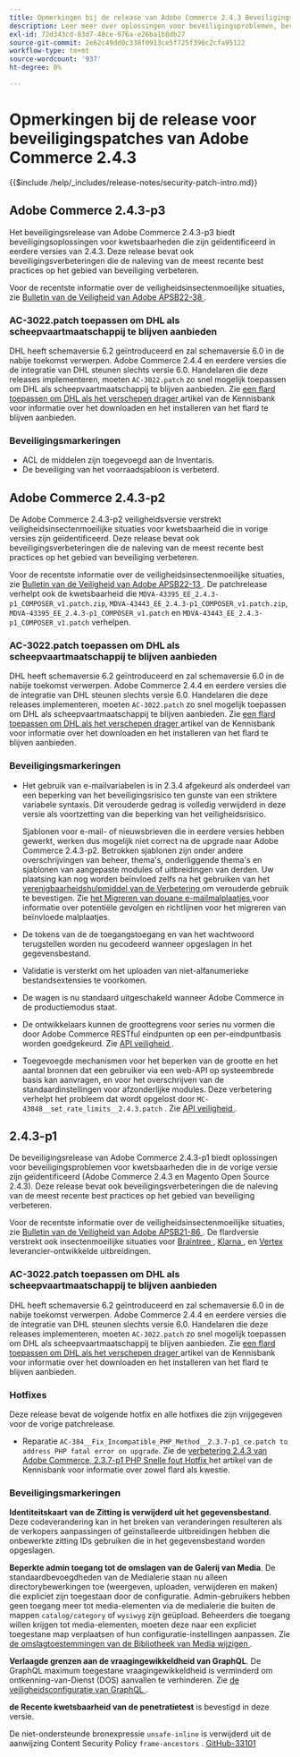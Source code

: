 ```yaml
---
title: Opmerkingen bij de release van Adobe Commerce 2.4.3 Beveiligingspatches
description: Leer meer over oplossingen voor beveiligingsproblemen, beveiligingsverbeteringen en andere beveiligingsupdates die zijn opgenomen in de beveiligingspatchreleases voor Adobe Commerce versie 2.4.3.
exl-id: 72d343cd-83d7-48ce-976a-e26ba1b8db27
source-git-commit: 2e62c49dd0c338f0913ce5f725f396c2cfa95122
workflow-type: tm+mt
source-wordcount: '937'
ht-degree: 0%

---
```



# Opmerkingen bij de release voor beveiligingspatches van Adobe Commerce 2.4.3

{{$include /help/_includes/release-notes/security-patch-intro.md}}

## Adobe Commerce 2.4.3-p3

Het beveiligingsrelease van Adobe Commerce 2.4.3-p3 biedt beveiligingsoplossingen voor kwetsbaarheden die zijn geïdentificeerd in eerdere versies van 2.4.3. Deze release bevat ook beveiligingsverbeteringen die de naleving van de meest recente best practices op het gebied van beveiliging verbeteren.

Voor de recentste informatie over de veiligheidsinsectenmoeilijke situaties, zie [ Bulletin van de Veiligheid van Adobe APSB22-38 ](https://helpx.adobe.com/security/products/magento/apsb22-38.html).

### AC-3022.patch toepassen om DHL als scheepvaartmaatschappij te blijven aanbieden

DHL heeft schemaversie 6.2 geïntroduceerd en zal schemaversie 6.0 in de nabije toekomst verwerpen. Adobe Commerce 2.4.4 en eerdere versies die de integratie van DHL steunen slechts versie 6.0. Handelaren die deze releases implementeren, moeten `AC-3022.patch` zo snel mogelijk toepassen om DHL als scheepvaartmaatschappij te blijven aanbieden. Zie [ een flard toepassen om DHL als het verschepen drager ](https://support.magento.com/hc/en-us/articles/7707818131597-Apply-a-patch-to-continue-offering-DHL-as-shipping-carrier) artikel van de Kennisbank voor informatie over het downloaden en het installeren van het flard te blijven aanbieden.

### Beveiligingsmarkeringen

* ACL de middelen zijn toegevoegd aan de Inventaris.
* De beveiliging van het voorraadsjabloon is verbeterd.



## Adobe Commerce 2.4.3-p2

De Adobe Commerce 2.4.3-p2 veiligheidsversie verstrekt veiligheidsinsectenmoeilijke situaties voor kwetsbaarheid die in vorige versies zijn geïdentificeerd. Deze release bevat ook beveiligingsverbeteringen die de naleving van de meest recente best practices op het gebied van beveiliging verbeteren.

Voor de recentste informatie over de veiligheidsinsectenmoeilijke situaties, zie [ Bulletin van de Veiligheid van Adobe APSB22-13 ](https://helpx.adobe.com/security/products/magento/apsb22-13.html).  De patchrelease verhelpt ook de kwetsbaarheid die `MDVA-43395_EE_2.4.3-p1_COMPOSER_v1.patch.zip`, `MDVA-43443_EE_2.4.3-p1_COMPOSER_v1.patch.zip`, `MDVA-43395_EE_2.4.3-p1_COMPOSER_v1.patch` en `MDVA-43443_EE_2.4.3-p1_COMPOSER_v1.patch` verhelpen.


### AC-3022.patch toepassen om DHL als scheepvaartmaatschappij te blijven aanbieden

DHL heeft schemaversie 6.2 geïntroduceerd en zal schemaversie 6.0 in de nabije toekomst verwerpen. Adobe Commerce 2.4.4 en eerdere versies die de integratie van DHL steunen slechts versie 6.0. Handelaren die deze releases implementeren, moeten `AC-3022.patch` zo snel mogelijk toepassen om DHL als scheepvaartmaatschappij te blijven aanbieden. Zie [ een flard toepassen om DHL als het verschepen drager ](https://support.magento.com/hc/en-us/articles/7707818131597-Apply-a-patch-to-continue-offering-DHL-as-shipping-carrier) artikel van de Kennisbank voor informatie over het downloaden en het installeren van het flard te blijven aanbieden.

### Beveiligingsmarkeringen

* Het gebruik van e-mailvariabelen is in 2.3.4 afgekeurd als onderdeel van een beperking van het beveiligingsrisico ten gunste van een striktere variabele syntaxis. Dit verouderde gedrag is volledig verwijderd in deze versie als voortzetting van die beperking van het veiligheidsrisico.

  Sjablonen voor e-mail- of nieuwsbrieven die in eerdere versies hebben gewerkt, werken dus mogelijk niet correct na de upgrade naar Adobe Commerce 2.4.3-p2. Betrokken sjablonen zijn onder andere overschrijvingen van beheer, thema&#39;s, onderliggende thema&#39;s en sjablonen van aangepaste modules of uitbreidingen van derden. Uw plaatsing kan nog worden beïnvloed zelfs na het gebruiken van het [ verenigbaarheidshulpmiddel van de Verbetering ](https://experienceleague.adobe.com/docs/commerce-operations/upgrade-guide/upgrade-compatibility-tool/overview.html?lang=en) om verouderde gebruik te bevestigen. Zie [ het Migreren van douane e-mailmalplaatjes ](https://developer.adobe.com/commerce/frontend-core/guide/templates/email-migration/) voor informatie over potentiële gevolgen en richtlijnen voor het migreren van beïnvloede malplaatjes.

* De tokens van de de toegangstoegang en van het wachtwoord terugstellen worden nu gecodeerd wanneer opgeslagen in het gegevensbestand. <!-- AC-520 1323-->

* Validatie is versterkt om het uploaden van niet-alfanumerieke bestandsextensies te voorkomen. <!-- AC-479-->

* De wagen is nu standaard uitgeschakeld wanneer Adobe Commerce in de productiemodus staat. <!-- AC-1450-->

* De ontwikkelaars kunnen de groottegrens voor series nu vormen die door Adobe Commerce RESTful eindpunten op een per-eindpuntbasis worden goedgekeurd. Zie [ API veiligheid ](https://developer.adobe.com/commerce/webapi/get-started/api-security/). <!-- AC-465-->

* Toegevoegde mechanismen voor het beperken van de grootte en het aantal bronnen dat een gebruiker via een web-API op systeembrede basis kan aanvragen, en voor het overschrijven van de standaardinstellingen voor afzonderlijke modules. Deze verbetering verhelpt het probleem dat wordt opgelost door `MC-43048__set_rate_limits__2.4.3.patch` . Zie [ API veiligheid ](https://developer.adobe.com/commerce/webapi/get-started/api-security/). <!-- AC-1120-->


## 2.4.3-p1

De beveiligingsrelease van Adobe Commerce 2.4.3-p1 biedt oplossingen voor beveiligingsproblemen voor kwetsbaarheden die in de vorige versie zijn geïdentificeerd (Adobe Commerce 2.4.3 en Magento Open Source 2.4.3). Deze release bevat ook beveiligingsverbeteringen die de naleving van de meest recente best practices op het gebied van beveiliging verbeteren.


Voor de recentste informatie over de veiligheidsinsectenmoeilijke situaties, zie [ Bulletin van de Veiligheid van Adobe APSB21-86 ](https://helpx.adobe.com/security/products/magento/apsb21-86.html). De flardversie verstrekt ook insectenmoeilijke situaties voor [ Braintree ](https://experienceleague.adobe.com/docs/commerce-admin/stores-sales/payments/braintree.html), [ Klarna ](https://marketplace.magento.com/klarna-m2-klarna.html), en [ Vertex ](https://marketplace.magento.com/vertexinc-vertex-tax-module.html) leverancier-ontwikkelde uitbreidingen.

### AC-3022.patch toepassen om DHL als scheepvaartmaatschappij te blijven aanbieden

DHL heeft schemaversie 6.2 geïntroduceerd en zal schemaversie 6.0 in de nabije toekomst verwerpen. Adobe Commerce 2.4.4 en eerdere versies die de integratie van DHL steunen slechts versie 6.0. Handelaren die deze releases implementeren, moeten `AC-3022.patch` zo snel mogelijk toepassen om DHL als scheepvaartmaatschappij te blijven aanbieden. Zie [ een flard toepassen om DHL als het verschepen drager ](https://support.magento.com/hc/en-us/articles/7707818131597-Apply-a-patch-to-continue-offering-DHL-as-shipping-carrier) artikel van de Kennisbank voor informatie over het downloaden en het installeren van het flard te blijven aanbieden.

### Hotfixes

Deze release bevat de volgende hotfix en alle hotfixes die zijn vrijgegeven voor de vorige patchrelease.

* Reparatie `AC-384__Fix_Incompatible_PHP_Method__2.3.7-p1_ce.patch to address PHP fatal error on upgrade`. Zie de [ verbetering 2.4.3 van Adobe Commerce, 2.3.7-p1 PHP Snelle fout Hotfix ](https://support.magento.com/hc/en-us/articles/4408021533069-Adobe-Commerce-upgrade-2-4-3-2-3-7-p1-PHP-Fatal-error-Hotfix) het artikel van de Kennisbank voor informatie over zowel flard als kwestie.

### Beveiligingsmarkeringen

**Identiteitskaart van de Zitting is verwijderd uit het gegevensbestand**. Deze codeverandering kan in het breken van veranderingen resulteren als de verkopers aanpassingen of geïnstalleerde uitbreidingen hebben die onbewerkte zitting IDs gebruiken die in het gegevensbestand worden opgeslagen. <!-- MC-40976-->

**Beperkte admin toegang tot de omslagen van de Galerij van Media**. De standaardbevoegdheden van de Medialerie staan nu alleen directorybewerkingen toe (weergeven, uploaden, verwijderen en maken) die expliciet zijn toegestaan door de configuratie. Admin-gebruikers hebben geen toegang meer tot media-elementen via de medialerie die buiten de mappen `catalog/category` of `wysiwyg` zijn geüpload. Beheerders die toegang willen krijgen tot media-elementen, moeten deze naar een expliciet toegestane map verplaatsen of hun configuratie-instellingen aanpassen. Zie [ de omslagtoestemmingen van de Bibliotheek van Media wijzigen ](https://developer.adobe.com/commerce/php/tutorials/backend/modify-image-library-permissions/). <!-- B2B-1897-->

**Verlaagde grenzen aan de vraagingewikkeldheid van GraphQL**. De GraphQL maximum toegestane vraagingewikkeldheid is verminderd om ontkenning-van-Dienst (DOS) aanvallen te verhinderen. Zie [ de veiligheidsconfiguratie van GraphQL ](https://developer.adobe.com/commerce/webapi/graphql/usage/security-configuration/). <!-- PWA-1700-->

**de Recente kwetsbaarheid van de penetratietest** is bevestigd in deze versie. <!-- MC-42431-->

De niet-ondersteunde bronexpressie `unsafe-inline` is verwijderd uit de aanwijzing Content Security Policy `frame-ancestors` . [ GitHub-33101 ](https://github.com/magento/magento2/issues/33101) <!-- MC-42632-->

<!-- Last updated from includes: 2025-05-28 17:01:56 -->
